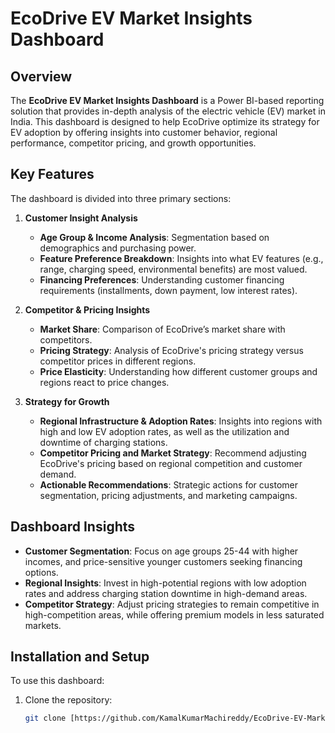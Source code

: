 # EcoDrive EV Market Insights Dashboard

## Overview

The **EcoDrive EV Market Insights Dashboard** is a Power BI-based reporting solution that provides in-depth analysis of the electric vehicle (EV) market in India. This dashboard is designed to help EcoDrive optimize its strategy for EV adoption by offering insights into customer behavior, regional performance, competitor pricing, and growth opportunities.

## Key Features

The dashboard is divided into three primary sections:

1. **Customer Insight Analysis**
   - **Age Group & Income Analysis**: Segmentation based on demographics and purchasing power.
   - **Feature Preference Breakdown**: Insights into what EV features (e.g., range, charging speed, environmental benefits) are most valued.
   - **Financing Preferences**: Understanding customer financing requirements (installments, down payment, low interest rates).

2. **Competitor & Pricing Insights**
   - **Market Share**: Comparison of EcoDrive’s market share with competitors.
   - **Pricing Strategy**: Analysis of EcoDrive's pricing strategy versus competitor prices in different regions.
   - **Price Elasticity**: Understanding how different customer groups and regions react to price changes.

3. **Strategy for Growth**
   - **Regional Infrastructure & Adoption Rates**: Insights into regions with high and low EV adoption rates, as well as the utilization and downtime of charging stations.
   - **Competitor Pricing and Market Strategy**: Recommend adjusting EcoDrive's pricing based on regional competition and customer demand.
   - **Actionable Recommendations**: Strategic actions for customer segmentation, pricing adjustments, and marketing campaigns.

## Dashboard Insights

- **Customer Segmentation**: Focus on age groups 25-44 with higher incomes, and price-sensitive younger customers seeking financing options.
- **Regional Insights**: Invest in high-potential regions with low adoption rates and address charging station downtime in high-demand areas.
- **Competitor Strategy**: Adjust pricing strategies to remain competitive in high-competition areas, while offering premium models in less saturated markets.

## Installation and Setup

To use this dashboard:

1. Clone the repository:
   ```bash
   git clone [https://github.com/KamalKumarMachireddy/EcoDrive-EV-Market-Insights-Dashboard.git
   
